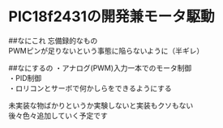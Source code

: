 # PIC18f2431の開発兼モータ駆動##なにこれ忘備録的なもの  PWMピンが足りないという事態に陥らないように（半ギレ）  ##なにするの・アナログ(PWM)入力一本でのモータ制御  ・PID制御  ・ロリコンとサーボで何かしらをできるようにする  未実装な物ばかりというか実験しないと実装もクソもない  後々色々追加していく予定です